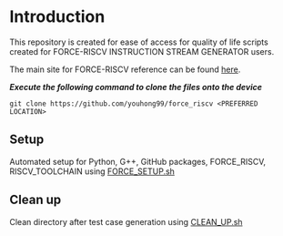 # **Introduction**
This repository is created for ease of access for quality of life scripts created for FORCE-RISCV INSTRUCTION STREAM GENERATOR users.

The main site for FORCE-RISCV reference can be found [here](https://github.com/openhwgroup/force-riscv).

***Execute the following command to clone the files onto the device***
```
git clone https://github.com/youhong99/force_riscv <PREFERRED LOCATION>
```

## **Setup**
Automated setup for Python, G++, GitHub packages, FORCE_RISCV, RISCV_TOOLCHAIN using [FORCE_SETUP.sh](/FORCE_SETUP.sh)

## **Clean up**
Clean directory after test case generation using [CLEAN_UP.sh](/CLEAN_UP.sh)
